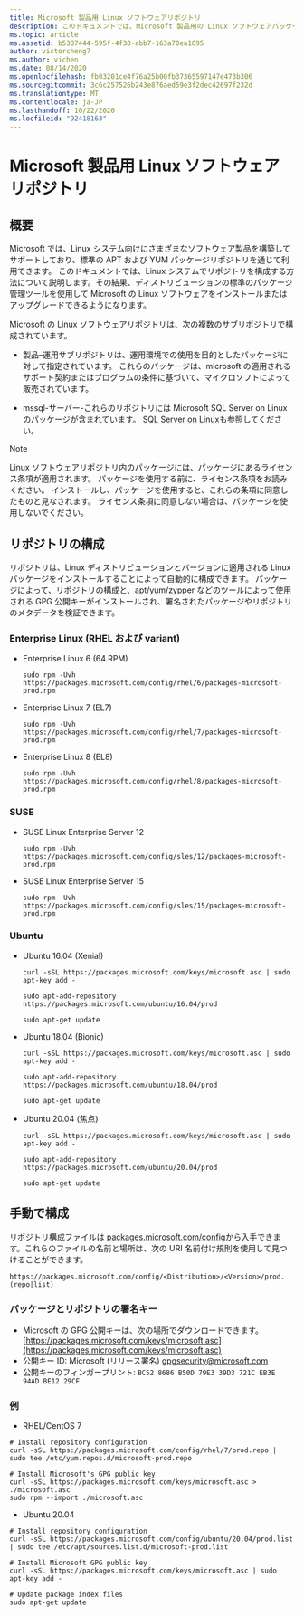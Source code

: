 ```yaml
---
title: Microsoft 製品用 Linux ソフトウェアリポジトリ
description: このドキュメントでは、Microsoft 製品用の Linux ソフトウェアパッケージを使用してインストールする方法について説明します。
ms.topic: article
ms.assetid: b5387444-595f-4f38-abb7-163a70ea1895
author: victorcheng7
ms.author: vichen
ms.date: 08/14/2020
ms.openlocfilehash: fb03201ce4f76a25b00fb37365597147e473b306
ms.sourcegitcommit: 3c6c257526b243e876aed59e3f2dec42697f232d
ms.translationtype: MT
ms.contentlocale: ja-JP
ms.lasthandoff: 10/22/2020
ms.locfileid: "92418163"
---
```

# <a name="linux-software-repository-for-microsoft-products"></a>Microsoft 製品用 Linux ソフトウェアリポジトリ

## <a name="overview"></a>概要

Microsoft では、Linux システム向けにさまざまなソフトウェア製品を構築してサポートしており、標準の APT および YUM パッケージリポジトリを通じて利用できます。 このドキュメントでは、Linux システムでリポジトリを構成する方法について説明します。その結果、ディストリビューションの標準のパッケージ管理ツールを使用して Microsoft の Linux ソフトウェアをインストールまたはアップグレードできるようになります。

Microsoft の Linux ソフトウェアリポジトリは、次の複数のサブリポジトリで構成されています。

 - 製品–運用サブリポジトリは、運用環境での使用を目的としたパッケージに対して指定されています。 これらのパッケージは、microsoft の適用されるサポート契約またはプログラムの条件に基づいて、マイクロソフトによって販売されています。

 - mssql-サーバー-これらのリポジトリには Microsoft SQL Server on Linux のパッケージが含まれています。 [SQL Server on Linux](https://docs.microsoft.com/sql/linux/sql-server-linux-overview)も参照してください。

> [!NOTE]
> Linux ソフトウェアリポジトリ内のパッケージには、パッケージにあるライセンス条項が適用されます。 パッケージを使用する前に、ライセンス条項をお読みください。 インストールし、パッケージを使用すると、これらの条項に同意したものと見なされます。 ライセンス条項に同意しない場合は、パッケージを使用しないでください。

## <a name="configuring-the-repositories"></a>リポジトリの構成

リポジトリは、Linux ディストリビューションとバージョンに適用される Linux パッケージをインストールすることによって自動的に構成できます。 パッケージによって、リポジトリの構成と、apt/yum/zypper などのツールによって使用される GPG 公開キーがインストールされ、署名されたパッケージやリポジトリのメタデータを検証できます。

### <a name="enterprise-linux-rhel-and-variants"></a>Enterprise Linux (RHEL および variant)

 - Enterprise Linux 6 (64.RPM)<p>`sudo rpm -Uvh https://packages.microsoft.com/config/rhel/6/packages-microsoft-prod.rpm`

 - Enterprise Linux 7 (EL7)<p>`sudo rpm -Uvh https://packages.microsoft.com/config/rhel/7/packages-microsoft-prod.rpm`

 - Enterprise Linux 8 (EL8)<p>`sudo rpm -Uvh https://packages.microsoft.com/config/rhel/8/packages-microsoft-prod.rpm`

### <a name="suse"></a>SUSE

 - SUSE Linux Enterprise Server 12<p>`sudo rpm -Uvh https://packages.microsoft.com/config/sles/12/packages-microsoft-prod.rpm`

 - SUSE Linux Enterprise Server 15<p>`sudo rpm -Uvh https://packages.microsoft.com/config/sles/15/packages-microsoft-prod.rpm`

### <a name="ubuntu"></a>Ubuntu

 - Ubuntu 16.04 (Xenial)<p>`curl -sSL https://packages.microsoft.com/keys/microsoft.asc | sudo apt-key add -`<p>`sudo apt-add-repository https://packages.microsoft.com/ubuntu/16.04/prod`<p>`sudo apt-get update`

 - Ubuntu 18.04 (Bionic)<p>`curl -sSL https://packages.microsoft.com/keys/microsoft.asc | sudo apt-key add -`<p>`sudo apt-add-repository https://packages.microsoft.com/ubuntu/18.04/prod`<p>`sudo apt-get update`

 - Ubuntu 20.04 (焦点)<p>`curl -sSL https://packages.microsoft.com/keys/microsoft.asc | sudo apt-key add -`<p>`sudo apt-add-repository https://packages.microsoft.com/ubuntu/20.04/prod`<p>`sudo apt-get update`

## <a name="manual-configuration"></a>手動で構成

リポジトリ構成ファイルは [packages.microsoft.com/config](https://packages.microsoft.com/config/)から入手できます。これらのファイルの名前と場所は、次の URI 名前付け規則を使用して見つけることができます。

`https://packages.microsoft.com/config/<Distribution>/<Version>/prod.(repo|list)`

### <a name="package-and-repository-signing-key"></a>パッケージとリポジトリの署名キー

- Microsoft の GPG 公開キーは、次の場所でダウンロードできます。 [https://packages.microsoft.com/keys/microsoft.asc](https://packages.microsoft.com/keys/microsoft.asc)
- 公開キー ID: Microsoft (リリース署名) <gpgsecurity@microsoft.com>
- 公開キーのフィンガープリント: `BC52 8686 B50D 79E3 39D3 721C EB3E 94AD BE12 29CF`

### <a name="examples"></a>例

 - RHEL/CentOS 7

```
# Install repository configuration
curl -sSL https://packages.microsoft.com/config/rhel/7/prod.repo | sudo tee /etc/yum.repos.d/microsoft-prod.repo

# Install Microsoft's GPG public key
curl -sSL https://packages.microsoft.com/keys/microsoft.asc > ./microsoft.asc
sudo rpm --import ./microsoft.asc
```

 - Ubuntu 20.04

```
# Install repository configuration
curl -sSL https://packages.microsoft.com/config/ubuntu/20.04/prod.list | sudo tee /etc/apt/sources.list.d/microsoft-prod.list

# Install Microsoft GPG public key
curl -sSL https://packages.microsoft.com/keys/microsoft.asc | sudo apt-key add -

# Update package index files
sudo apt-get update
```
